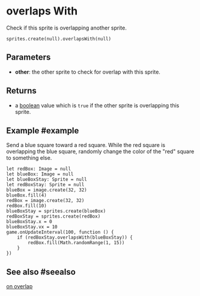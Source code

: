 # overlaps With

Check if this sprite is overlapping another sprite.

```sig
sprites.create(null).overlapsWith(null)
```

## Parameters

* **other**: the other sprite to check for overlap with this sprite.

## Returns

* a [boolean](/types/boolean) value which is ``true`` if the other sprite is overlapping this sprite.

## Example #example

Send a blue square toward a red square. While the red square is overlapping the blue square, randomly change the color of the "red" square to something else.

```blocks
let redBox: Image = null
let blueBox: Image = null
let blueBoxStay: Sprite = null
let redBoxStay: Sprite = null
blueBox = image.create(32, 32)
blueBox.fill(4)
redBox = image.create(32, 32)
redBox.fill(10)
blueBoxStay = sprites.create(blueBox)
redBoxStay = sprites.create(redBox)
blueBoxStay.x = 0
blueBoxStay.vx = 10
game.onUpdateInterval(100, function () {
    if (redBoxStay.overlapsWith(blueBoxStay)) {
        redBox.fill(Math.randomRange(1, 15))
    }
})
```

## See also #seealso

[on overlap](/reference/sprites/sprite/on-overlap)
